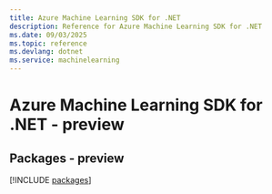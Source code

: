 ```yaml
---
title: Azure Machine Learning SDK for .NET
description: Reference for Azure Machine Learning SDK for .NET
ms.date: 09/03/2025
ms.topic: reference
ms.devlang: dotnet
ms.service: machinelearning
---
```

# Azure Machine Learning SDK for .NET - preview
## Packages - preview
[!INCLUDE [packages](machine-learning-index.md)]